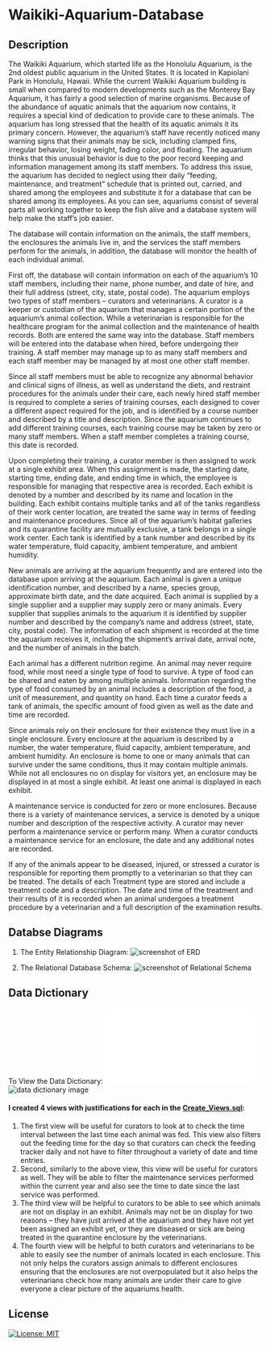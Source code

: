 # Waikiki-Aquarium-Database

## Description

The Waikiki Aquarium, which started life as the Honolulu Aquarium, is the 2nd oldest public aquarium in the United States. It is located in Kapiolani Park in Honolulu, Hawaii. While the current Waikiki Aquarium building is small when compared to modern developments such as the Monterey Bay Aquarium, it has fairly a good selection of marine organisms. Because of the abundance of aquatic animals that the aquarium now contains, it requires a special kind of dedication to provide care to these animals. The aquarium has long stressed that the health of its aquatic animals it its primary concern. However, the aquarium’s staff have recently noticed many warning signs that their animals may be sick, including clamped fins, irregular behavior, losing weight, fading color, and floating. The aquarium thinks that this unusual behavior is due to the poor record keeping and information management among its staff members. To address this issue, the aquarium has decided to neglect using their daily “feeding, maintenance, and treatment” schedule that is printed out, carried, and shared among the employees and substitute it for a database that can be shared among its employees. As you can see, aquariums consist of several parts all working together to keep the fish alive and a database system will help make the staff’s job easier.

The database will contain information on the animals, the staff members, the enclosures the animals live in, and the services the staff members perform for the animals, in addition, the database will monitor the health of each individual animal.

First off, the database will contain information on each of the aquarium’s 10 staff members, including their name, phone number, and date of hire, and their full address (street, city, state, postal code). The aquarium employs two types of staff members – curators and veterinarians. A curator is a keeper or custodian of the aquarium that manages a certain portion of the aquarium’s animal collection. While a veterinarian is responsible for the healthcare program for the animal collection and the maintenance of health records.
Both are entered the same way into the database. Staff members will be entered into the database when hired, before undergoing their training. A staff member may manage up to as many staff members and each staff member may be managed by at most one other staff member.

Since all staff members must be able to recognize any abnormal behavior and clinical signs of illness, as well as understand the diets, and restraint procedures for the animals under their care, each newly hired staff member is required to complete a series of training courses, each designed to cover a different aspect required for the job, and is identified by a course number and described by a title and description. Since the aquarium continues to add different training courses, each training course may be taken by zero or many staff members. When a staff member completes a training course, this date is recorded.

Upon completing their training, a curator member is then assigned to work at a single exhibit area. When this assignment is made, the starting date, starting time, ending date, and ending time in which, the employee is responsible for managing that respective area is recorded. Each exhibit is denoted by a number and described by its name and location in the building. Each exhibit contains multiple tanks and all of the tanks regardless of their work center location, are treated the same way in terms of feeding and maintenance procedures. Since all of the aquarium’s habitat galleries and its quarantine facility are mutually exclusive, a tank belongs in a single work center. Each tank is identified by a tank number and described by its water temperature, fluid capacity, ambient temperature, and ambient humidity.

New animals are arriving at the aquarium frequently and are entered into the database upon arriving at the aquarium. Each animal is given a unique identification number, and described by a name, species group, approximate birth date, and the date acquired. Each animal is supplied by a single supplier and a supplier may supply zero or many animals. Every supplier that supplies animals to the aquarium it is identified by supplier number and described by the company’s name and address (street, state, city, postal code). The information of each shipment is recorded at the time the aquarium receives it, including the shipment’s arrival date, arrival note, and the number of animals in the batch.

Each animal has a different nutrition regime. An animal may never require food, while most need a single type of food to survive. A type of food can be shared and eaten by among multiple animals. Information regarding the type of food consumed by an animal includes a description of the food, a unit of measurement, and quantity on hand. Each time a curator feeds a tank of animals, the specific amount of food given as well as the date and time are recorded.

Since animals rely on their enclosure for their existence they must live in a single enclosure. Every enclosure at the aquarium is described by a number, the water temperature, fluid capacity, ambient temperature, and ambient humidity. An enclosure is home to one or many animals that can survive under the same conditions, thus it may contain multiple animals. While not all enclosures no on display for visitors yet, an enclosure may be displayed in at most a single exhibit. At least one animal is displayed in each exhibit.

A maintenance service is conducted for zero or more enclosures. Because there is a variety of maintenance services, a service is denoted by a unique number and description of the respective activity. A curator may never perform a maintenance service or perform many. When a curator conducts a maintenance service for an enclosure, the date and any additional notes are recorded.

If any of the animals appear to be diseased, injured, or stressed a curator is responsible for reporting them promptly to a veterinarian so that they can be treated. The details of each Treatment type are stored and include a treatment code and a description. The date and time of the treatment and their results of it is recorded when an animal undergoes a treatment procedure by a veterinarian and a full description of the examination results.

## Databse Diagrams

1. The Entity Relationship Diagram:
   ![screenshot of ERD](./images/Aquarium_ERD_Diagram_Placeholder.jpg)

2. The Relational Database Schema:
   ![screenshot of Relational Schema](./images/Relational_Database_Schema_Placeholder.jpg)

## Data Dictionary

To View the Data Dictionary: ![Data_Dictionary.pdf](Data_Dictionary.pdf)
![data dictionary image](./images/data_dictionary_img.png)

#### I created 4 views with justifications for each in the [Create_Views.sql](Create_Views.sql):

1. The first view will be useful for curators to look at to check the time interval between the last time each animal was fed. This view also filters out the feeding time for the day so that curators can check the feeding tracker daily and not have to filter throughout a variety of date and time entries.
2. Second, similarly to the above view, this view will be useful for curators as well. They will be able to filter the maintenance services performed within the current year and also see the time to date since the last service was performed.
3. The third view will be helpful to curators to be able to see which animals are not on display in an exhibit. Animals may not be on display for two reasons – they have just arrived at the aquarium and they have not yet been assigned an exhibit yet, or they are diseased or sick are being treated in the quarantine enclosure by the veterinarians.
4. The fourth view will be helpful to both curators and veterinarians to be able to easily see the number of animals located in each enclosure. This not only helps the curators assign animals to different enclosures ensuring that the enclosures are not overpopulated but it also helps the veterinarians check how many animals are under their care to give everyone a clear picture of the aquariums health.

## License

[![License: MIT](https://img.shields.io/badge/License-MIT-yellow.svg)](https://opensource.org/licenses/MIT)

